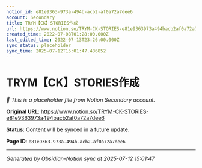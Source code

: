 ```yaml
---
notion_id: e81e9363-973a-494b-acb2-af0a72a7dee6
account: Secondary
title: TRYM【CK】STORIES作成
url: https://www.notion.so/TRYM-CK-STORIES-e81e9363973a494bacb2af0a72a7dee6
created_time: 2022-07-08T01:28:00.000Z
last_edited_time: 2022-07-13T23:26:00.000Z
sync_status: placeholder
sync_time: 2025-07-12T15:01:47.486852
---
```


# TRYM【CK】STORIES作成

*🔄 This is a placeholder file from Notion Secondary account.*

**Original URL**: https://www.notion.so/TRYM-CK-STORIES-e81e9363973a494bacb2af0a72a7dee6

**Status**: Content will be synced in a future update.

**Page ID**: `e81e9363-973a-494b-acb2-af0a72a7dee6`

---

*Generated by Obsidian-Notion sync at 2025-07-12 15:01:47*

